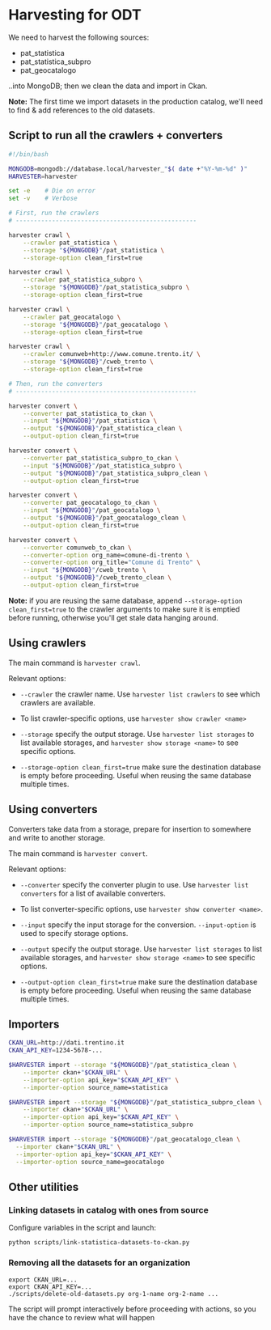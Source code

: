 # Harvesting for ODT

We need to harvest the following sources:

- pat_statistica
- pat_statistica_subpro
- pat_geocatalogo

..into MongoDB; then we clean the data and import in Ckan.

**Note:** The first time we import datasets in the production
catalog, we'll need to find & add references to the old datasets.


## Script to run all the crawlers + converters

```bash
#!/bin/bash

MONGODB=mongodb://database.local/harvester_"$( date +"%Y-%m-%d" )"
HARVESTER=harvester

set -e    # Die on error
set -v    # Verbose

# First, run the crawlers
# --------------------------------------------------

harvester crawl \
    --crawler pat_statistica \
    --storage "${MONGODB}"/pat_statistica \
	--storage-option clean_first=true

harvester crawl \
    --crawler pat_statistica_subpro \
    --storage "${MONGODB}"/pat_statistica_subpro \
	--storage-option clean_first=true

harvester crawl \
    --crawler pat_geocatalogo \
    --storage "${MONGODB}"/pat_geocatalogo \
	--storage-option clean_first=true

harvester crawl \
    --crawler comunweb+http://www.comune.trento.it/ \
    --storage "${MONGODB}"/cweb_trento \
	--storage-option clean_first=true

# Then, run the converters
# --------------------------------------------------

harvester convert \
    --converter pat_statistica_to_ckan \
    --input "${MONGODB}"/pat_statistica \
	--output "${MONGODB}"/pat_statistica_clean \
    --output-option clean_first=true

harvester convert \
    --converter pat_statistica_subpro_to_ckan \
    --input "${MONGODB}"/pat_statistica_subpro \
	--output "${MONGODB}"/pat_statistica_subpro_clean \
    --output-option clean_first=true

harvester convert \
    --converter pat_geocatalogo_to_ckan \
    --input "${MONGODB}"/pat_geocatalogo \
	--output "${MONGODB}"/pat_geocatalogo_clean \
    --output-option clean_first=true

harvester convert \
    --converter comunweb_to_ckan \
    --converter-option org_name=comune-di-trento \
	--converter-option org_title="Comune di Trento" \
	--input "${MONGODB}"/cweb_trento \
	--output "${MONGODB}"/cweb_trento_clean \
	--output-option clean_first=true
```

**Note:** if you are reusing the same database, append
  ``--storage-option clean_first=true`` to the crawler arguments to
  make sure it is emptied before running, otherwise you'll get stale
  data hanging around.


## Using crawlers

The main command is ``harvester crawl``.

Relevant options:

- ``--crawler`` the crawler name. Use ``harvester list crawlers`` to
  see which crawlers are available.

- To list crawler-specific options, use ``harvester show crawler <name>``

- ``--storage`` specify the output storage. Use ``harvester list
  storages`` to list available storages, and ``harvester show storage
  <name>`` to see specific options.

- ``--storage-option clean_first=true`` make sure the destination
  database is empty before proceeding. Useful when reusing the same
  database multiple times.


## Using converters

Converters take data from a storage, prepare for insertion to
somewhere and write to another storage.

The main command is ``harvester convert``.

Relevant options:

- ``--converter`` specify the converter plugin to use. Use ``harvester
  list converters`` for a list of available converters.

- To list converter-specific options, use ``harvester show converter <name>``.

- ``--input`` specify the input storage for the
  conversion. ``--input-option`` is used to specify storage options.

- ``--output`` specify the output storage. Use ``harvester list
  storages`` to list available storages, and ``harvester show storage
  <name>`` to see specific options.

- ``--output-option clean_first=true`` make sure the destination
  database is empty before proceeding. Useful when reusing the same
  database multiple times.


## Importers

```bash
CKAN_URL=http://dati.trentino.it
CKAN_API_KEY=1234-5678-...

$HARVESTER import --storage "${MONGODB}"/pat_statistica_clean \
    --importer ckan+"$CKAN_URL" \
	--importer-option api_key="$CKAN_API_KEY" \
	--importer-option source_name=statistica

$HARVESTER import --storage "${MONGODB}"/pat_statistica_subpro_clean \
    --importer ckan+"$CKAN_URL" \
	--importer-option api_key="$CKAN_API_KEY" \
	--importer-option source_name=statistica_subpro

$HARVESTER import --storage "${MONGODB}"/pat_geocatalogo_clean \
  --importer ckan+"$CKAN_URL" \
  --importer-option api_key="$CKAN_API_KEY" \
  --importer-option source_name=geocatalogo
```


## Other utilities


### Linking datasets in catalog with ones from source

Configure variables in the script and launch:

```
python scripts/link-statistica-datasets-to-ckan.py
```

### Removing all the datasets for an organization

```
export CKAN_URL=...
export CKAN_API_KEY=...
./scripts/delete-old-datasets.py org-1-name org-2-name ...
```

The script will prompt interactively before proceeding with actions,
so you have the chance to review what will happen
